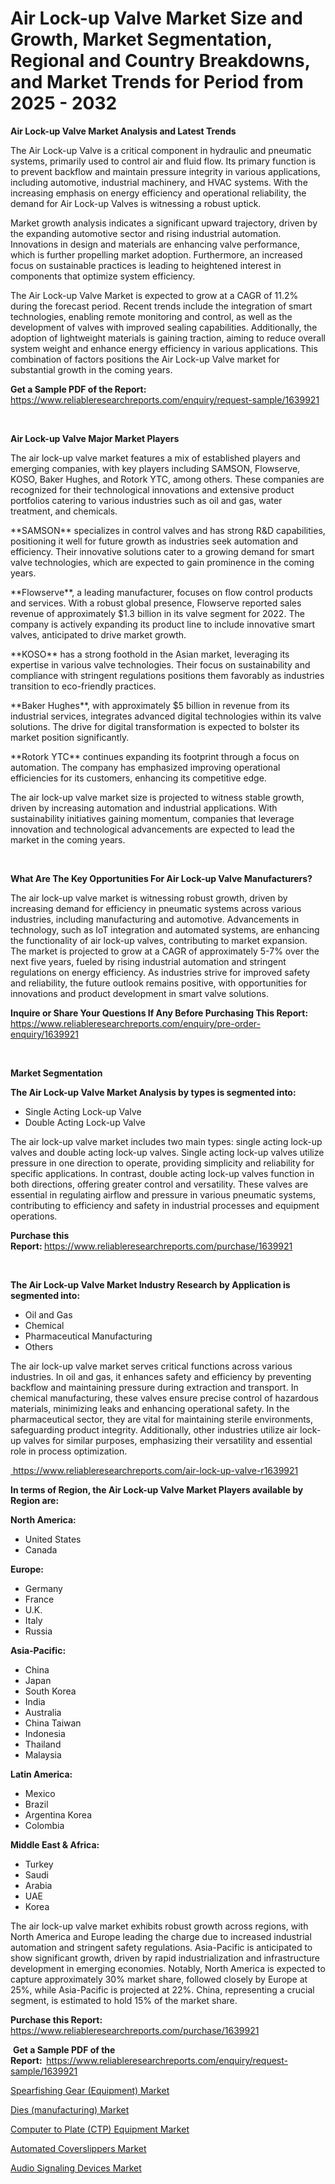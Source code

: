 <p><h1>Air Lock-up Valve Market Size and Growth, Market Segmentation, Regional and Country Breakdowns, and Market Trends for Period from 2025 -  2032</h1></p><p><strong>Air Lock-up Valve Market Analysis and Latest Trends</strong></p>
<p><p>The Air Lock-up Valve is a critical component in hydraulic and pneumatic systems, primarily used to control air and fluid flow. Its primary function is to prevent backflow and maintain pressure integrity in various applications, including automotive, industrial machinery, and HVAC systems. With the increasing emphasis on energy efficiency and operational reliability, the demand for Air Lock-up Valves is witnessing a robust uptick.</p><p>Market growth analysis indicates a significant upward trajectory, driven by the expanding automotive sector and rising industrial automation. Innovations in design and materials are enhancing valve performance, which is further propelling market adoption. Furthermore, an increased focus on sustainable practices is leading to heightened interest in components that optimize system efficiency.</p><p>The Air Lock-up Valve Market is expected to grow at a CAGR of 11.2% during the forecast period. Recent trends include the integration of smart technologies, enabling remote monitoring and control, as well as the development of valves with improved sealing capabilities. Additionally, the adoption of lightweight materials is gaining traction, aiming to reduce overall system weight and enhance energy efficiency in various applications. This combination of factors positions the Air Lock-up Valve market for substantial growth in the coming years.</p></p>
<p><strong>Get a Sample PDF of the Report:&nbsp;</strong> <a href="https://www.reliableresearchreports.com/enquiry/request-sample/1639921?utm_campaign=28&utm_medium=2&utm_source=Github&utm_content=ia&utm_term=11042025&utm_id=air-lock-up-valve">https://www.reliableresearchreports.com/enquiry/request-sample/1639921</a></p>
<p>&nbsp;</p>
<p><strong>Air Lock-up Valve Major Market Players</strong></p>
<p><p>The air lock-up valve market features a mix of established players and emerging companies, with key players including SAMSON, Flowserve, KOSO, Baker Hughes, and Rotork YTC, among others. These companies are recognized for their technological innovations and extensive product portfolios catering to various industries such as oil and gas, water treatment, and chemicals.</p><p>**SAMSON** specializes in control valves and has strong R&D capabilities, positioning it well for future growth as industries seek automation and efficiency. Their innovative solutions cater to a growing demand for smart valve technologies, which are expected to gain prominence in the coming years.</p><p>**Flowserve**, a leading manufacturer, focuses on flow control products and services. With a robust global presence, Flowserve reported sales revenue of approximately $1.3 billion in its valve segment for 2022. The company is actively expanding its product line to include innovative smart valves, anticipated to drive market growth.</p><p>**KOSO** has a strong foothold in the Asian market, leveraging its expertise in various valve technologies. Their focus on sustainability and compliance with stringent regulations positions them favorably as industries transition to eco-friendly practices.</p><p>**Baker Hughes**, with approximately $5 billion in revenue from its industrial services, integrates advanced digital technologies within its valve solutions. The drive for digital transformation is expected to bolster its market position significantly.</p><p>**Rotork YTC** continues expanding its footprint through a focus on automation. The company has emphasized improving operational efficiencies for its customers, enhancing its competitive edge.</p><p>The air lock-up valve market size is projected to witness stable growth, driven by increasing automation and industrial applications. With sustainability initiatives gaining momentum, companies that leverage innovation and technological advancements are expected to lead the market in the coming years.</p></p>
<p>&nbsp;</p>
<p><strong>What Are The Key Opportunities For Air Lock-up Valve Manufacturers?</strong></p>
<p><p>The air lock-up valve market is witnessing robust growth, driven by increasing demand for efficiency in pneumatic systems across various industries, including manufacturing and automotive. Advancements in technology, such as IoT integration and automated systems, are enhancing the functionality of air lock-up valves, contributing to market expansion. The market is projected to grow at a CAGR of approximately 5-7% over the next five years, fueled by rising industrial automation and stringent regulations on energy efficiency. As industries strive for improved safety and reliability, the future outlook remains positive, with opportunities for innovations and product development in smart valve solutions.</p></p>
<p><strong>Inquire or Share Your Questions If Any Before Purchasing This Report:</strong> <a href="https://www.reliableresearchreports.com/enquiry/pre-order-enquiry/1639921?utm_campaign=28&utm_medium=2&utm_source=Github&utm_content=ia&utm_term=11042025&utm_id=air-lock-up-valve">https://www.reliableresearchreports.com/enquiry/pre-order-enquiry/1639921</a></p>
<p>&nbsp;</p>
<p><strong>Market Segmentation</strong></p>
<p><strong>The Air Lock-up Valve Market Analysis by types is segmented into:</strong></p>
<p><ul><li>Single Acting Lock-up Valve</li><li>Double Acting Lock-up Valve</li></ul></p>
<p><p>The air lock-up valve market includes two main types: single acting lock-up valves and double acting lock-up valves. Single acting lock-up valves utilize pressure in one direction to operate, providing simplicity and reliability for specific applications. In contrast, double acting lock-up valves function in both directions, offering greater control and versatility. These valves are essential in regulating airflow and pressure in various pneumatic systems, contributing to efficiency and safety in industrial processes and equipment operations.</p></p>
<p><strong>Purchase this Report:&nbsp;</strong><a href="https://www.reliableresearchreports.com/purchase/1639921?utm_campaign=28&utm_medium=2&utm_source=Github&utm_content=ia&utm_term=11042025&utm_id=air-lock-up-valve">https://www.reliableresearchreports.com/purchase/1639921</a></p>
<p>&nbsp;</p>
<p><strong>The Air Lock-up Valve Market Industry Research by Application is segmented into:</strong></p>
<p><ul><li>Oil and Gas</li><li>Chemical</li><li>Pharmaceutical Manufacturing</li><li>Others</li></ul></p>
<p><p>The air lock-up valve market serves critical functions across various industries. In oil and gas, it enhances safety and efficiency by preventing backflow and maintaining pressure during extraction and transport. In chemical manufacturing, these valves ensure precise control of hazardous materials, minimizing leaks and enhancing operational safety. In the pharmaceutical sector, they are vital for maintaining sterile environments, safeguarding product integrity. Additionally, other industries utilize air lock-up valves for similar purposes, emphasizing their versatility and essential role in process optimization.</p></p>
<p><a href="https://www.reliableresearchreports.com/air-lock-up-valve-r1639921?utm_campaign=28&utm_medium=2&utm_source=Github&utm_content=ia&utm_term=11042025&utm_id=air-lock-up-valve">&nbsp;https://www.reliableresearchreports.com/air-lock-up-valve-r1639921</a></p>
<p><strong>In terms of Region, the Air Lock-up Valve Market Players available by Region are:</strong></p>
<p>
    <p> <strong> North America: </strong>
        <ul>
            <li>United States</li>
            <li>Canada</li>
        </ul>
        </p> 
    <p> <strong> Europe: </strong>
        <ul>
            <li>Germany</li>
            <li>France</li>
            <li>U.K.</li>
            <li>Italy</li>
            <li>Russia</li>
        </ul>
        </p> 
    <p> <strong> Asia-Pacific: </strong>
        <ul>
            <li>China</li>
            <li>Japan</li>
            <li>South Korea</li>
            <li>India</li>
            <li>Australia</li>
            <li>China Taiwan</li>
            <li>Indonesia</li>
            <li>Thailand</li>
            <li>Malaysia</li>
        </ul>
        </p> 
    <p> <strong> Latin America: </strong>
        <ul>
            <li>Mexico</li>
            <li>Brazil</li>
            <li>Argentina Korea</li>
            <li>Colombia</li>
        </ul>
        </p> 
    <p> <strong> Middle East & Africa: </strong>
        <ul>
            <li>Turkey</li>
            <li>Saudi</li>
            <li>Arabia</li>
            <li>UAE</li>
            <li>Korea</li>
        </ul>
    </p>
    </p>
<p><p>The air lock-up valve market exhibits robust growth across regions, with North America and Europe leading the charge due to increased industrial automation and stringent safety regulations. Asia-Pacific is anticipated to show significant growth, driven by rapid industrialization and infrastructure development in emerging economies. Notably, North America is expected to capture approximately 30% market share, followed closely by Europe at 25%, while Asia-Pacific is projected at 22%. China, representing a crucial segment, is estimated to hold 15% of the market share.</p></p>
<p><strong>Purchase this Report: </strong><a href="https://www.reliableresearchreports.com/purchase/1639921?utm_campaign=28&utm_medium=2&utm_source=Github&utm_content=ia&utm_term=11042025&utm_id=air-lock-up-valve">https://www.reliableresearchreports.com/purchase/1639921</a></p>
<p>&nbsp;<strong>Get a Sample PDF of the Report:&nbsp;&nbsp;</strong><a href="https://www.reliableresearchreports.com/enquiry/request-sample/1639921?utm_campaign=28&utm_medium=2&utm_source=Github&utm_content=ia&utm_term=11042025&utm_id=air-lock-up-valve">https://www.reliableresearchreports.com/enquiry/request-sample/1639921</a></p>
<p><strong></strong></p>
<p><p><a href="https://github.com/iyachikareva/Market-Research-Report-List-1/blob/main/spearfishing-gear-equipment-market.md?utm_campaign=28&utm_medium=2&utm_source=Github&utm_content=ia&utm_term=11042025&utm_id=air-lock-up-valve">Spearfishing Gear (Equipment) Market</a></p><p><a href="https://github.com/guyotkiferhi/Market-Research-Report-List-1/blob/main/dies-manufacturing-market.md?utm_campaign=28&utm_medium=2&utm_source=Github&utm_content=ia&utm_term=11042025&utm_id=air-lock-up-valve">Dies (manufacturing) Market</a></p><p><a href="https://github.com/prantoblouin/Market-Research-Report-List-1/blob/main/computer-to-plate-ctp-equipment-market.md?utm_campaign=28&utm_medium=2&utm_source=Github&utm_content=ia&utm_term=11042025&utm_id=air-lock-up-valve">Computer to Plate (CTP) Equipment Market</a></p><p><a href="https://github.com/naomaroaoonv/Market-Research-Report-List-1/blob/main/automated-coverslippers-market.md?utm_campaign=28&utm_medium=2&utm_source=Github&utm_content=ia&utm_term=11042025&utm_id=air-lock-up-valve">Automated Coverslippers Market</a></p><p><a href="https://github.com/karydacamu/Market-Research-Report-List-1/blob/main/audio-signaling-devices-market.md?utm_campaign=28&utm_medium=2&utm_source=Github&utm_content=ia&utm_term=11042025&utm_id=air-lock-up-valve">Audio Signaling Devices Market</a></p></p>